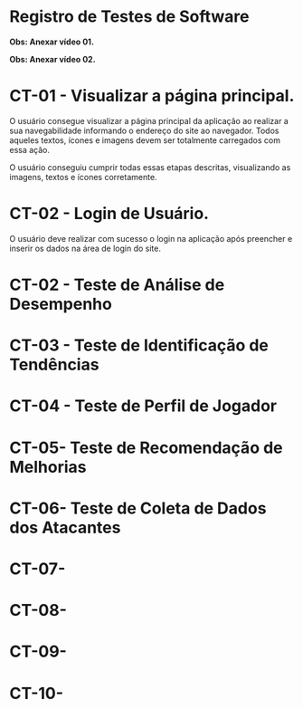 # Registro de Testes de Software

**Obs: Anexar vídeo 01.**


**Obs: Anexar vídeo 02.**


# CT-01 - Visualizar a página principal.

O usuário consegue visualizar a página principal da aplicação ao realizar a sua navegabilidade informando o endereço do site ao navegador.
Todos aqueles textos, ícones e imagens devem ser totalmente carregados com essa ação.

O usuário conseguiu cumprir todas essas etapas descritas, visualizando as imagens, textos e ícones corretamente.

# CT-02 - Login de Usuário.

O usuário deve realizar com sucesso o login na aplicação após preencher e inserir os dados na área de login do site.

# CT-02 - Teste de Análise de Desempenho

# CT-03 - Teste de Identificação de Tendências

# CT-04 - Teste de Perfil de Jogador

# CT-05-  Teste de Recomendação de Melhorias

# CT-06- Teste de Coleta de Dados dos Atacantes

# CT-07-

# CT-08-

# CT-09-

# CT-10-


